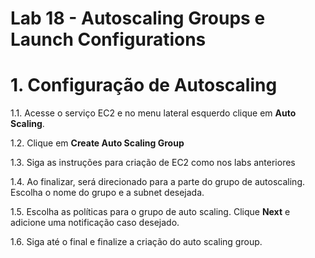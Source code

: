 # Lab 18 - Autoscaling Groups e Launch Configurations



# 1. Configuração de Autoscaling


1.1. Acesse o serviço EC2 e no menu lateral esquerdo clique em **Auto Scaling**.

1.2. Clique em **Create Auto Scaling Group**

1.3. Siga as instruções para criação de EC2 como nos labs anteriores

1.4. Ao finalizar, será direcionado para a parte do grupo de autoscaling. Escolha o nome do grupo e a subnet desejada.

1.5. Escolha as políticas para o grupo de auto scaling. Clique **Next** e adicione uma notificação caso desejado.

1.6. Siga até o final e finalize a criação do auto scaling group.




 